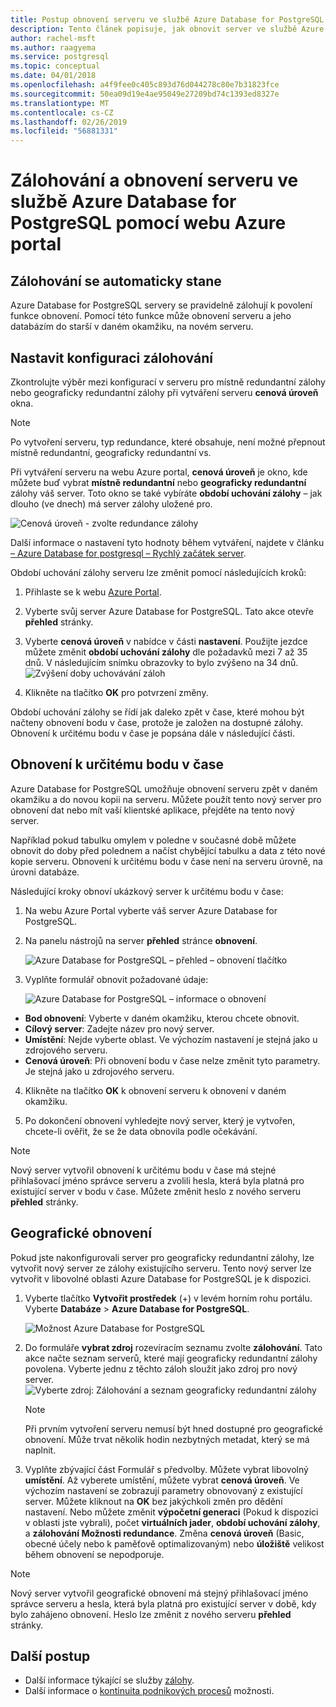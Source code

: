 ```yaml
---
title: Postup obnovení serveru ve službě Azure Database for PostgreSQL
description: Tento článek popisuje, jak obnovit server ve službě Azure Database for PostgreSQL pomocí webu Azure portal.
author: rachel-msft
ms.author: raagyema
ms.service: postgresql
ms.topic: conceptual
ms.date: 04/01/2018
ms.openlocfilehash: a4f9fee0c405c893d76d044278c80e7b31823fce
ms.sourcegitcommit: 50ea09d19e4ae95049e27209bd74c1393ed8327e
ms.translationtype: MT
ms.contentlocale: cs-CZ
ms.lasthandoff: 02/26/2019
ms.locfileid: "56881331"
---
```

# <a name="how-to-backup-and-restore-a-server-in-azure-database-for-postgresql-using-the-azure-portal"></a>Zálohování a obnovení serveru ve službě Azure Database for PostgreSQL pomocí webu Azure portal

## <a name="backup-happens-automatically"></a>Zálohování se automaticky stane
Azure Database for PostgreSQL servery se pravidelně zálohují k povolení funkce obnovení. Pomocí této funkce může obnovení serveru a jeho databázím do starší v daném okamžiku, na novém serveru.

## <a name="set-backup-configuration"></a>Nastavit konfiguraci zálohování

Zkontrolujte výběr mezi konfigurací v serveru pro místně redundantní zálohy nebo geograficky redundantní zálohy při vytváření serveru **cenová úroveň** okna.

> [!NOTE]
> Po vytvoření serveru, typ redundance, které obsahuje, není možné přepnout místně redundantní, geograficky redundantní vs.
>

Při vytváření serveru na webu Azure portal, **cenová úroveň** je okno, kde můžete buď vybrat **místně redundantní** nebo **geograficky redundantní** zálohy váš server. Toto okno se také vybíráte **období uchování zálohy** – jak dlouho (ve dnech) má server zálohy uložené pro.

   ![Cenová úroveň - zvolte redundance zálohy](./media/howto-restore-server-portal/pricing-tier.png)

Další informace o nastavení tyto hodnoty během vytváření, najdete v článku [– Azure Database for postgresql – Rychlý začátek server](quickstart-create-server-database-portal.md).

Období uchování zálohy serveru lze změnit pomocí následujících kroků:
1. Přihlaste se k webu [Azure Portal](https://portal.azure.com/).
2. Vyberte svůj server Azure Database for PostgreSQL. Tato akce otevře **přehled** stránky.
3. Vyberte **cenová úroveň** v nabídce v části **nastavení**. Použijte jezdce můžete změnit **období uchování zálohy** dle požadavků mezi 7 až 35 dnů.
V následujícím snímku obrazovky to bylo zvýšeno na 34 dnů.
![Zvýšení doby uchovávání záloh](./media/howto-restore-server-portal/3-increase-backup-days.png)

4. Klikněte na tlačítko **OK** pro potvrzení změny.

Období uchování zálohy se řídí jak daleko zpět v čase, které mohou být načteny obnovení bodu v čase, protože je založen na dostupné zálohy. Obnovení k určitému bodu v čase je popsána dále v následující části. 

## <a name="point-in-time-restore"></a>Obnovení k určitému bodu v čase
Azure Database for PostgreSQL umožňuje obnovení serveru zpět v daném okamžiku a do novou kopii na serveru. Můžete použít tento nový server pro obnovení dat nebo mít vaší klientské aplikace, přejděte na tento nový server.

Například pokud tabulku omylem v poledne v současné době můžete obnovit do doby před polednem a načíst chybějící tabulku a data z této nové kopie serveru. Obnovení k určitému bodu v čase není na serveru úrovně, na úrovni databáze.

Následující kroky obnoví ukázkový server k určitému bodu v čase:
1. Na webu Azure Portal vyberte váš server Azure Database for PostgreSQL. 

2. Na panelu nástrojů na server **přehled** stránce **obnovení**.

   ![Azure Database for PostgreSQL – přehled – obnovení tlačítko](./media/howto-restore-server-portal/2-server.png)

3. Vyplňte formulář obnovit požadované údaje:

   ![Azure Database for PostgreSQL – informace o obnovení](./media/howto-restore-server-portal/3-restore.png)
  - **Bod obnovení**: Vyberte v daném okamžiku, kterou chcete obnovit.
  - **Cílový server**: Zadejte název pro nový server.
  - **Umístění**: Nejde vyberte oblast. Ve výchozím nastavení je stejná jako u zdrojového serveru.
  - **Cenová úroveň**: Při obnovení bodu v čase nelze změnit tyto parametry. Je stejná jako u zdrojového serveru. 

4. Klikněte na tlačítko **OK** k obnovení serveru k obnovení v daném okamžiku. 

5. Po dokončení obnovení vyhledejte nový server, který je vytvořen, chcete-li ověřit, že se že data obnovila podle očekávání.

>[!Note]
>Nový server vytvořil obnovení k určitému bodu v čase má stejné přihlašovací jméno správce serveru a zvolili hesla, která byla platná pro existující server v bodu v čase. Můžete změnit heslo z nového serveru **přehled** stránky.

## <a name="geo-restore"></a>Geografické obnovení
Pokud jste nakonfigurovali server pro geograficky redundantní zálohy, lze vytvořit nový server ze zálohy existujícího serveru. Tento nový server lze vytvořit v libovolné oblasti Azure Database for PostgreSQL je k dispozici.  

1. Vyberte tlačítko **Vytvořit prostředek** (+) v levém horním rohu portálu. Vyberte **Databáze** > **Azure Database for PostgreSQL**.

   ![Možnost Azure Database for PostgreSQL](./media/howto-restore-server-portal/1-navigate-to-postgres.png)

2. Do formuláře **vybrat zdroj** rozevíracím seznamu zvolte **zálohování**. Tato akce načte seznam serverů, které mají geograficky redundantní zálohy povolena. Vyberte jednu z těchto záloh sloužit jako zdroj pro nový server.
   ![Vyberte zdroj: Zálohování a seznam geograficky redundantní zálohy](./media/howto-restore-server-portal/2-georestore.png)

   > [!NOTE]
   > Při prvním vytvoření serveru nemusí být hned dostupné pro geografické obnovení. Může trvat několik hodin nezbytných metadat, který se má naplnit.
   >

3. Vyplňte zbývající část Formulář s předvolby. Můžete vybrat libovolný **umístění**. Až vyberete umístění, můžete vybrat **cenová úroveň**. Ve výchozím nastavení se zobrazují parametry obnovovaný z existující server. Můžete kliknout na **OK** bez jakýchkoli změn pro dědění nastavení. Nebo můžete změnit **výpočetní generaci** (Pokud k dispozici v oblasti jste vybrali), počet **virtuálních jader**, **období uchování zálohy**, a **zálohování Možnosti redundance**. Změna **cenová úroveň** (Basic, obecné účely nebo k paměťově optimalizovaným) nebo **úložiště** velikost během obnovení se nepodporuje.

>[!Note]
>Nový server vytvořil geografické obnovení má stejný přihlašovací jméno správce serveru a hesla, která byla platná pro existující server v době, kdy bylo zahájeno obnovení. Heslo lze změnit z nového serveru **přehled** stránky.


## <a name="next-steps"></a>Další postup
- Další informace týkající se služby [zálohy](concepts-backup.md).
- Další informace o [kontinuita podnikových procesů](concepts-business-continuity.md) možnosti.
